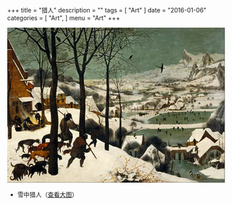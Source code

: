 +++
title = "猎人"
description = ""
tags = [
    "Art"
]
date = "2016-01-06"
categories = [
    "Art",
]
menu = "Art"
+++

![请使用支持Webp的浏览器(最新版Chrome/FireFox)查看](/images/post/20160106165800.webp)

* 雪中猎人（[查看大图](/images/post/20160106161600.webp)）
